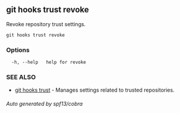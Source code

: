 ## git hooks trust revoke

Revoke repository trust settings.

```
git hooks trust revoke
```

### Options

```
  -h, --help   help for revoke
```

### SEE ALSO

- [git hooks trust](git_hooks_trust.md) - Manages settings related to trusted
  repositories.

###### Auto generated by spf13/cobra
